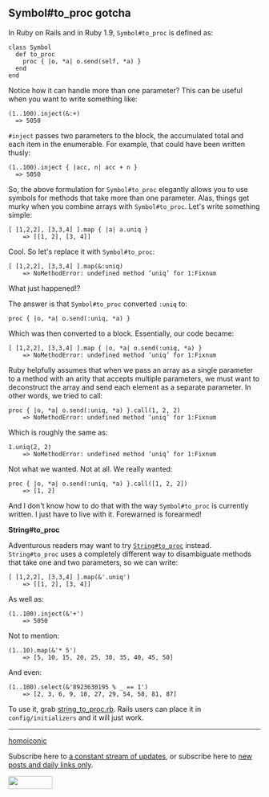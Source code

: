 Symbol#to_proc gotcha
---

In Ruby on Rails and in Ruby 1.9, `Symbol#to_proc` is defined as:

	class Symbol
	  def to_proc
	    proc { |o, *a| o.send(self, *a) }
	  end
	end

Notice how it can handle more than one parameter? This can be useful when you want to write something like:

	(1..100).inject(&:+)
	  => 5050

`#inject` passes two parameters to the block, the accumulated total and each item in the enumerable. For example, that could have been written thusly:

	(1..100).inject { |acc, n| acc + n }
	  => 5050

So, the above formulation for `Symbol#to_proc` elegantly allows you to use symbols for methods that take more than one parameter. Alas, things get murky when you combine arrays with `Symbol#to_proc`. Let's write something simple:

	[ [1,2,2], [3,3,4] ].map { |a| a.uniq }
		=> [[1, 2], [3, 4]]

Cool. So let's replace it with `Symbol#to_proc`:

	[ [1,2,2], [3,3,4] ].map(&:uniq)
		=> NoMethodError: undefined method ‘uniq’ for 1:Fixnum

What just happened!?

The answer is that `Symbol#to_proc` converted `:uniq` to:

	proc { |o, *a| o.send(:uniq, *a) }

Which was then converted to a block. Essentially, our code became:

	[ [1,2,2], [3,3,4] ].map { |o, *a| o.send(:uniq, *a) }
		=> NoMethodError: undefined method ‘uniq’ for 1:Fixnum

Ruby helpfully assumes that when we pass an array as a single parameter to a method with an arity that accepts multiple parameters, we must want to deconstruct the array and send each element as a separate parameter. In other words, we tried to call:

	proc { |o, *a| o.send(:uniq, *a) }.call(1, 2, 2)
		=> NoMethodError: undefined method ‘uniq’ for 1:Fixnum

Which is roughly the same as:

	1.uniq(2, 2)
		=> NoMethodError: undefined method ‘uniq’ for 1:Fixnum

Not what we wanted. Not at all. We really wanted:

	proc { |o, *a| o.send(:uniq, *a) }.call([1, 2, 2])
		=> [1, 2]
		
And I don't know how to do that with the way `Symbol#to_proc` is currently written. I just have to live with it. Forewarned is forearmed!

**String#to_proc**

Adventurous readers may want to try [`String#to_proc`](http://weblog.raganwald.com/2007/10/stringtoproc.html "String#to_proc") instead. `String#to_proc` uses a completely different way to disambiguate methods that take one and two parameters, so we can write:

	[ [1,2,2], [3,3,4] ].map(&'.uniq')
		=> [[1, 2], [3, 4]]

As well as:

	(1..100).inject(&'+')
		=> 5050

Not to mention:

	(1..10).map(&'* 5')
		=> [5, 10, 15, 20, 25, 30, 35, 40, 45, 50]

And even:

	(1..100).select(&'8923630195 % _ == 1')
		=> [2, 3, 6, 9, 18, 27, 29, 54, 58, 81, 87]

To use it, grab [string_to_proc.rb](http://github.com/raganwald/homoiconic/tree/master/2008-11-11/string_to_proc.rb ""). Rails users can place it in `config/initializers` and it will just work.

---

[homoiconic](http://github.com/raganwald/homoiconic/tree/master "Homoiconic on GitHub")
	
Subscribe here to [a constant stream of updates](http://github.com/feeds/raganwald/commits/homoiconic/master "Recent Commits to homoiconic"), or subscribe here to [new posts and daily links only](http://feeds.feedburner.com/raganwald "raganwald's rss feed").

<a href="http://feeds.feedburner.com/raganwald"><img src="http://feeds.feedburner.com/~fc/raganwald?bg=&amp;fg=&amp;anim=" height="26" width="88" style="border:0" alt="" align="top"/></a>